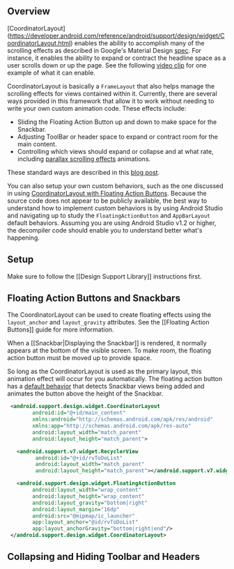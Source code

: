 ## Overview

[CoordinatorLayout] 
(https://developer.android.com/reference/android/support/design/widget/CoordinatorLayout.html) enables the ability to accomplish many of the scrolling effects as described in Google's Material Design [spec](http://www.google.com/design/spec/patterns/scrolling-techniques.html).  For instance, it enables the ability to expand or contract the headline space as a user scrolls down or up the page.   See the following <a href="http://material-design.storage.googleapis.com/publish/material_v_4/material_ext_publish/0B6Okdz75tqQsV09qdnY1WkRLTmM/patterns-scrolling-techniques-flexible_space_xhdpi_003.mp4">video clip</a> for one example of what it can enable.

CoordinatorLayout is basically a `FrameLayout` that also helps manage the scrolling effects for views contained within it.  Currently, there are several ways provided in this framework that allow it to work without needing to write your own custom animation code.  These effects include:

* Sliding the Floating Action Button up and down to make space for the Snackbar.
* Adjusting ToolBar or header space to expand or contract room for the main content.
* Controlling which views should expand or collapse and at what rate, including [parallax scrolling effects](https://ihatetomatoes.net/demos/parallax-scroll-effect/) animations.

These standard ways are described in this [blog post](http://android-developers.blogspot.com/2015/05/android-design-support-library.html).

You can also setup your own custom behaviors, such as the one discussed in using [CoordinatorLayout with Floating Action Buttons](http://guides.codepath.com/android/Floating-Action-Buttons#using-coordinatorlayout).  Because the source code does not appear to be publicly available, the best way to understand how to implement custom behaviors is by using Android Studio and navigating up to study the `FloatingActionButton` and `AppBarLayout` default behaviors.  Assuming you are using Android Studio v1.2 or higher, the decompiler code should enable you to understand better what's happening.


## Setup

Make sure to follow the [[Design Support Library]] instructions first.

## Floating Action Buttons and Snackbars

The CoordinatorLayout can be used to create floating effects using the `layout_anchor` and `layout_gravity` attributes.  See the [[Floating Action Buttons]] guide for more information.

When a [[Snackbar|Displaying the Snackbar]] is rendered, it normally appears at the bottom of the visible screen.  To make room, the floating action button must be moved up to provide space.  

So long as the CoordinatorLayout is used as the primary layout, this animation effect will occur for you automatically.   The floating action button has a [default behavior](https://developer.android.com/reference/android/support/design/widget/FloatingActionButton.Behavior.html) that detects Snackbar views being added and animates the button above the height of the Snackbar.

```xml
 <android.support.design.widget.CoordinatorLayout
        android:id="@+id/main_content"
        xmlns:android="http://schemas.android.com/apk/res/android"
        xmlns:app="http://schemas.android.com/apk/res-auto"
        android:layout_width="match_parent"
        android:layout_height="match_parent">

   <android.support.v7.widget.RecyclerView
         android:id="@+id/rvToDoList"
         android:layout_width="match_parent"
         android:layout_height="match_parent"></android.support.v7.widget.RecyclerView>

   <android.support.design.widget.FloatingActionButton
        android:layout_width="wrap_content"
        android:layout_height="wrap_content"
        android:layout_gravity="bottom|right"
        android:layout_margin="16dp"
        android:src="@mipmap/ic_launcher"
        app:layout_anchor="@id/rvToDoList"
        app:layout_anchorGravity="bottom|right|end"/>
 </android.support.design.widget.CoordinatorLayout>
```

## Collapsing and Hiding Toolbar and Headers

 
